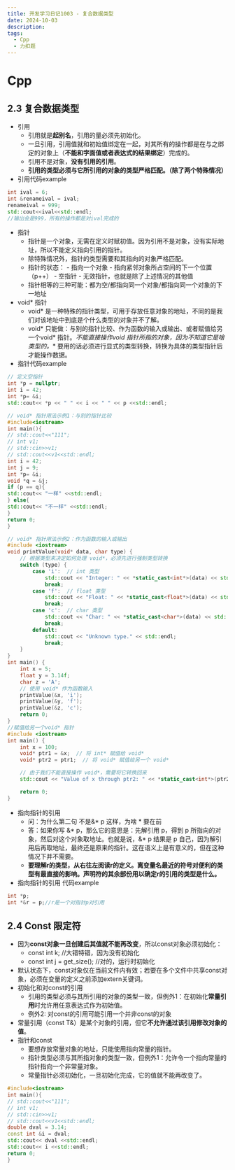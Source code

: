 ```yaml
---
title: 开发学习日记1003 - 复合数据类型
date: 2024-10-03
description:
tags:
  - Cpp
  - 力扣题
---
```

# Cpp
## 2.3  复合数据类型
- 引用 
	- 引用就是**起别名**，引用的量必须先初始化。
	- 一旦引用，引用值就和初始值绑定在一起，对其所有的操作都是在与之绑定的对象上（**不能和字面值或者表达式的结果绑定**）完成的。
	- 引用不是对象，**没有引用的引用**。
	- **引用的类型必须与它所引用的对象的类型严格匹配。（除了两个特殊情况）**
 - 引用代码example
``` cpp
int ival = 6;
int &renameival = ival;
renameival = 999;
std::cout<<ival<<std::endl;
//输出会是999，所有的操作都是对ival完成的
```
- 指针
	- 指针是一个对象，无需在定义时赋初值。因为引用不是对象，没有实际地址，所以不能定义指向引用的指针。
	- 除特殊情况外，指针的类型需要和其指向的对象严格匹配。	
	-  指针的状态：
			- 指向一个对象
			- 指向紧邻对象所占空间的下一个位置（p++）
			- 空指针
			- 无效指针，也就是除了上述情况的其他值
	- 指针相等的三种可能：都为空/都指向同一个对象/都指向同一个对象的下一地址
- void* 指针
	- void*  是一种特殊的指针类型，可用于存放任意对象的地址，不同的是我们对该地址中到底是个什么类型的对象并不了解。
	- void* 只能做：与别的指针比较、作为函数的输入或输出、或者赋值给另一个void* 指针。**不能直接操作void* 指针所指的对象，因为不知道它是啥类型的。** 要用的话必须进行显式的类型转换，转换为具体的类型指针后才能操作数据。
- 指针代码example
```cpp
// 定义空指针
int *p = nullptr;
int i = 42;
int *p= &i;
std::cout<< *p << " " << i << " " << p <<std::endl;

// void* 指针用法示例1：与别的指针比较
#include<iostream>
int main(){
// std::cout<<"111";
// int v1;
// std::cin>>v1;
// std::cout<<v1<<std::endl;
int i = 42;
int j = 9;
int *p= &i;
void *q = &j;
if (p == q){
std::cout<< "一样" <<std::endl;
} else{
std::cout<< "不一样" <<std::endl;
}
return 0;
}

// void* 指针用法示例2：作为函数的输入或输出
#include <iostream>
void printValue(void* data, char type) {
    // 根据类型来决定如何处理 void*，必须先进行强制类型转换
    switch (type) {
        case 'i':  // int 类型
            std::cout << "Integer: " << *static_cast<int*>(data) << std::endl;
            break;
        case 'f':  // float 类型
            std::cout << "Float: " << *static_cast<float*>(data) << std::endl;
            break;
        case 'c':  // char 类型
            std::cout << "Char: " << *static_cast<char*>(data) << std::endl;
            break;
        default:
            std::cout << "Unknown type." << std::endl;
            break;
    }
}
int main() {
    int x = 5;
    float y = 3.14f;
    char z = 'A';
    // 使用 void* 作为函数输入
    printValue(&x, 'i');
    printValue(&y, 'f');
    printValue(&z, 'c');
    return 0;
}
//赋值给另一个void* 指针
#include <iostream>
int main() {
    int x = 100;
    void* ptr1 = &x;  // 将 int* 赋值给 void*
    void* ptr2 = ptr1;  // 将 void* 赋值给另一个 void*

    // 由于我们不能直接操作 void*，需要将它转换回来
    std::cout << "Value of x through ptr2: " << *static_cast<int*>(ptr2) << std::endl;

    return 0;
}
```
-  指向指针的引用
	- 问：为什么第二句 不是&* p 这样，为啥 * 要在前
	- 答：如果你写 &* p，那么它的意思是：先解引用 p，得到 p 所指向的对象，然后对这个对象取地址。也就是说，&* p 结果是 p 自己，因为解引用后再取地址，最终还是原来的指针。这在语义上是有意义的，但在这种情况下并不需要。
	- **要理解r的类型，从右往左阅读r的定义。离变量名最近的符号对便利的类型有最直接的影响。声明符的其余部份用以确定r的引用的类型是什么。**
- 指向指针的引用 代码example
```cpp
int *p; 
int *&r = p;//r是一个对指针p对引用
```
## 2.4 Const 限定符
- 因为**const对象一旦创建后其值就不能再改变**，所以const对象必须初始化：
	- const int k; //大错特错，因为没有初始化
	- const int j = get_size(); //对的，运行时初始化
- 默认状态下，const对象仅在当前文件内有效；若要在多个文件中共享const对象，必须在变量的定义之前添加extern关键词。
- 初始化和对const的引用
	- 引用的类型必须与其所引用的对象的类型一致，但例外1：在初始化**常量引用**时允许用任意表达式作为初始值。
	- 例外2: 对const的引用可能引用一个并非const的对象
- 常量引用（const T&）是某个对象的引用，但它**不允许通过该引用修改对象的值**。
- 指针和const
	- 要想存放常量对象的地址，只能使用指向常量的指针。
	- 指针类型必须与其所指对象的类型一致，但例外1：允许令一个指向常量的指针指向一个非常量对象。
	- 常量指针必须初始化，一旦初始化完成，它的值就不能再改变了。
```cpp
#include<iostream>
int main(){
// std::cout<<"111";
// int v1;
// std::cin>>v1;
// std::cout<<v1<<std::endl;
double dval = 3.14;
const int &i = dval;
std::cout<< dval <<std::endl;
std::cout<< i <<std::endl;
return 0;
}
```
